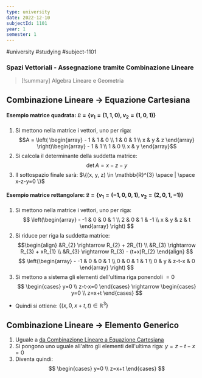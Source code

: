 ```yaml
---
type: university
date: 2022-12-10
subjectId: 1101
year: 1
semester: 1
---
```

#university #studying #subject-1101
### Spazi Vettoriali - Assegnazione tramite Combinazione Lineare
> [!summary] Algebra Lineare e Geometria

## Combinazione Lineare $\to$ Equazione Cartesiana

#### Esempio matrice quadrata: $\mathfrak{L} = \{v_{1}=(1, 1, 0), v_{2}=(1, 0, 1)\}$
1. Si mettono nella matrice i vettori, uno per riga:
$$A = \left( \begin{array} -
1 & 1 & 0 \\ 1 & 0 & 1 \\ x & y & z
\end{array} \right)\begin{array} -
1 & 1 \\ 1 & 0 \\ x & y
\end{array}$$
2. Si calcola il determinante della suddetta matrice:
$$\det A = x-z-y$$
4. Il sottospazio finale sarà: $\{(x, y, z) \in \mathbb{R}^{3} \space | \space x-z-y=0 \}$

#### Esempio matrice rettangolare: $\mathfrak{L} = \{v_{1}=(-1, 0, 0, 1), v_{2}=(2, 0, 1, -1)\}$
1. Si mettono nella matrice i vettori, uno per riga:
$$
\left(\begin{array} -
-1 & 0 & 0 & 1 \\ 2 & 0 & 1 & -1 \\ x & y & z & t
\end{array}
\right)
$$
2. Si riduce per riga la suddetta matrice:
$$\begin{align}
&R_{2} \rightarrow R_{2} + 2R_{1} \\
&R_{3} \rightarrow R_{3} + xR_{1} \\
&R_{3} \rightarrow R_{3} - (t+x)R_{2}
\end{align}
$$
$$
\left(\begin{array} -
-1 & 0 & 0 & 1 \\ 0 & 0 & 1 & 1 \\ 0 & y & z-t-x & 0
\end{array}
\right)
$$
3. Si mettono a sistema gli elementi dell'ultima riga ponendoli $=0$
$$
\begin{cases}
y=0 \\
z-t-x=0
\end{cases}
\rightarrow
\begin{cases}
y=0 \\
z=x+t
\end{cases}
$$
- Quindi si ottiene: $\{(x, 0, x+t, t) \in \mathbb{R}^{3} \}$

## Combinazione Lineare $\to$ Elemento Generico

1. Uguale a [da Combinazione Lineare a Equazione Cartesiana](<combinazione lineare#Combinazione Lineare $ to$ Equazione Cartesiana>)
2. Si pongono uno uguale all'altro gli elementi dell'ultima riga: $y=z-t-x=0$
3. Diventa quindi:
	$$
	\begin{cases}
y=0 \\
z=x+t
\end{cases}
$$
